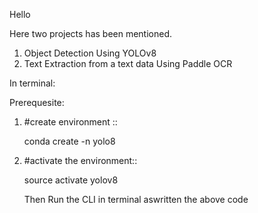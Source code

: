 Hello

Here two projects has been mentioned.

1. Object Detection Using YOLOv8
2. Text Extraction from a text data Using Paddle OCR


In terminal:

Prerequesite:
1. #create environment ::
   
   conda create -n yolo8
   
3. #activate the environment::
   
   source activate yolov8

   Then Run the CLI in terminal aswritten the above code
   
